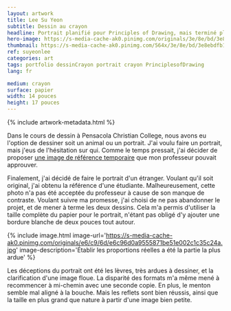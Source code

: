 ```yaml
---
layout: artwork
title: Lee Su Yeon
subtitle: Dessin au crayon
headline: Portrait planifié pour Principles of Drawing, mais terminé plus tard comme projet personnel
hero-image: https://s-media-cache-ak0.pinimg.com/originals/3e/8e/bd/3e8ebdfb141c8228ed18bdcc739dd33f.jpg
thumbnail: https://s-media-cache-ak0.pinimg.com/564x/3e/8e/bd/3e8ebdfb141c8228ed18bdcc739dd33f.jpg
ref: suyeonlee
categories: art
tags: portfolio dessinCrayon portrait crayon PrinciplesofDrawing
lang: fr

medium: crayon
surface: papier
width: 14 pouces
height: 17 pouces
---
```

{% include artwork-metadata.html %}

Dans le cours de dessin à Pensacola Christian College, nous avons eu l'option de dessiner soit un animal ou un portrait. J'ai voulu faire un portrait, mais j'eus de l'hésitation sur qui. Comme le temps pressait, j'ai décider de proposer <a href="http://denislabrecque.ca/artwork/2015/11/28/dessin-scarabee.html">une image de référence temporaire</a> que mon professeur pouvait approuver.

Finalement, j'ai décidé de faire le portrait d'un étranger. Voulant qu'il soit original, j'ai obtenu la référence d'une étudiante. Malheureusement, cette photo n'a pas été acceptée du professeur à cause de son manque de contraste. Voulant suivre ma promesse, j'ai choisi de ne pas abandonner le projet, et de mener à terme les deux dessins. Cela m'a permis d'utiliser la taille complète du papier pour le portrait, n'étant pas obligé d'y ajouter une bordure blanche de deux pouces tout autour.

{% include image.html image-url='https://s-media-cache-ak0.pinimg.com/originals/e6/c9/6d/e6c96d0a9555871be51e002c1c35c24a.jpg' image-description='Établir les proportions réelles a été la partie la plus ardue' %}

Les déceptions du portrait ont été les lèvres, très ardues à dessiner, et la clarification d'une image floue. La disparité des formats m'a même mené à recommencer à mi-chemin avec une seconde copie. En plus, le menton semble mal aligné à la bouche. Mais les reflets sont bien réussis, ainsi que la taille en plus grand que nature à partir d'une image bien petite.
